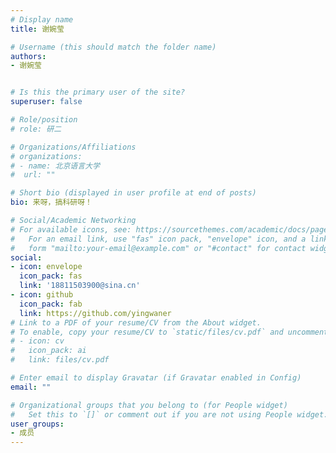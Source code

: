 ```yaml
---
# Display name
title: 谢婉莹

# Username (this should match the folder name)
authors:
- 谢婉莹


# Is this the primary user of the site?
superuser: false

# Role/position
# role: 研二

# Organizations/Affiliations
# organizations:
# - name: 北京语言大学
#  url: ""

# Short bio (displayed in user profile at end of posts)
bio: 来呀，搞科研呀！

# Social/Academic Networking
# For available icons, see: https://sourcethemes.com/academic/docs/page-builder/#icons
#   For an email link, use "fas" icon pack, "envelope" icon, and a link in the
#   form "mailto:your-email@example.com" or "#contact" for contact widget.
social:
- icon: envelope
  icon_pack: fas
  link: '18811503900@sina.cn'
- icon: github
  icon_pack: fab
  link: https://github.com/yingwaner
# Link to a PDF of your resume/CV from the About widget.
# To enable, copy your resume/CV to `static/files/cv.pdf` and uncomment the lines below.
# - icon: cv
#   icon_pack: ai
#   link: files/cv.pdf

# Enter email to display Gravatar (if Gravatar enabled in Config)
email: ""

# Organizational groups that you belong to (for People widget)
#   Set this to `[]` or comment out if you are not using People widget.
user_groups:
- 成员
---
```


